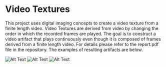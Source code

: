 # Video Textures

This project uses digital imaging concepts to create a video texture from a finite length video. Video Textures are derived from video by changing the order in which the recorded frames are played. The goal is to construct a video artifact that plays continuously even though it is composed of frames derived from a finite length video. For details please refer to the report.pdf file in the repository. The examples of resulting artifacts are below.

![Alt Text](https://media.giphy.com/media/j6Z4kJxLUlMq2NLro4/giphy.gif)
![Alt Text](https://media.giphy.com/media/YSx0AFx5V1ATyyeG7x/giphy-downsized-large.gif)
![Alt Text](https://media.giphy.com/media/LQ31dGcqr28Nfq8yhJ/giphy-downsized-large.gif)
